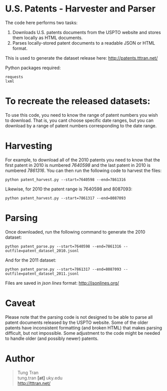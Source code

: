 # U.S. Patents - Harvester and Parser

The code here performs two tasks:

1. Downloads U.S. patents documents from the USPTO website and stores them locally as HTML documents.
2. Parses locally-stored patent documents to a readable JSON or HTML format.

This is used to generate the dataset release here:
http://patents.tttran.net/

Python packages required:
~~~
requests
lxml
~~~

# To recreate the released datasets:

To use this code, you need to know the range of patent numbers you wish to download. That is, you cant choose specific date ranges, but you can download by a range of patent numbers corresponding to the date range. 

# Harvesting

For example, to download all of the 2010 patents you need to know that the first patent in 2010 is numbered *7640598* and the last patent in 2010 is numbered *7861316*. You can then run the following code to harvest the files:

`python patent_harvest.py --start=7640598 --end=7861316`

Likewise, for 2010 the patent range is 7640598 and 8087093:

`python patent_harvest.py --start=7861317 --end=8087093`

# Parsing

Once downloaded, run the following command to generate the 2010 dataset:

`python patent_parse.py --start=7640598 --end=7861316 --outfile=patent_dataset_2010.jsonl`

And for the 2011 dataset:

`python patent_parse.py --start=7861317 --end=8087093 --outfile=patent_dataset_2011.jsonl`

Files are saved in *json lines* format: http://jsonlines.org/

# Caveat

Please note that the parsing code is not designed to be able to parse all patent documents released by the USPTO website. Some of the older patents have inconsistent formatting (and broken HTML) that makes parsing difficult, but not impossible. Some adjustment to the code might be needed to handle older (and possibly newer) patents.

# Author

> Tung Tran  
> tung.tran **[at]** uky.edu  
> <http://tttran.net/>

